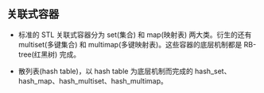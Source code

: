 ## 关联式容器

* 标准的 STL 关联式容器分为 set(集合) 和 map(映射表) 两大类。衍生的还有 multiset(多键集合) 和 multimap(多键映射表)。这些容器的底层机制都是 RB-tree(红黑树) 完成。

* 散列表(hash table)，以 hash table 为底层机制而完成的 hash_set、hash_map、hash_multiset、hash_multimap。



